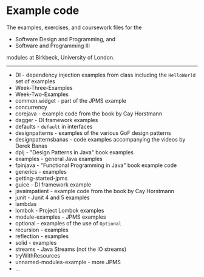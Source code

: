 # Example code
The examples, exercises, and coursework files for the 

- Software Design and Programming, and 
- Software and Programming III 

modules at Birkbeck, University of London.

------

+ DI - dependency injection examples from class including the `HelloWorld` set of examples
+ Week-Three-Examples
+ Week-Two-Examples
+ common.widget - part of the JPMS example
+ concurrency
+ corejava - example code from the book by Cay Horstmann
+ dagger - DI framework examples
+ defaults - `default` in interfaces
+ designpatterns - examples of the various GoF design patterns
+ designpatternsbanas - code examples accompanying the videos by Derek Banas
+ dpij - "Design Patterns in Java" book examples
+ examples - general Java examples
+ fpinjava - "Functional Programming in Java" book example code
+ generics - examples
+ getting-started-jpms
+ guice - DI framework example
+ javaimpatient - example code from the book by Cay Horstmann
+ junit - Junit 4 and 5 examples
+ lambdas
+ lombok - Project Lombok examples
+ module-examples - JPMS examples
+ optional - examples of the use of `Optional`
+ recursion - examples
+ reflection - examples
+ solid - examples
+ streams - Java Streams (not the IO streams)
+ tryWithResources 
+ unnamed-modules-example - more JPMS
+ ...